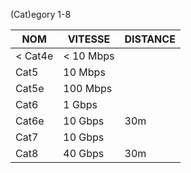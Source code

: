 (Cat)egory 1-8 


| NOM     | VITESSE   | DISTANCE |
| ------- | --------- | -------- |
| < Cat4e | < 10 Mbps |          |
| Cat5    | 10 Mbps   |          |
| Cat5e   | 100 Mbps  |          |
| Cat6    | 1 Gbps    |          |
| Cat6e   | 10 Gbps   | 30m      |
| Cat7    | 10 Gbps   |          |
| Cat8    | 40 Gbps   | 30m      |
